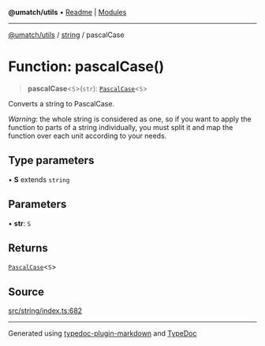 **@umatch/utils** • [Readme](../../index.md) \| [Modules](../../modules.md)

***

[@umatch/utils](../../modules.md) / [string](../index.md) / pascalCase

# Function: pascalCase()

> **pascalCase**\<`S`\>(`str`): [`PascalCase`](../type-aliases/PascalCase.md)\<`S`\>

Converts a string to PascalCase.

*Warning*: the whole string is considered as one, so if you want to
apply the function to parts of a string individually, you must
split it and map the function over each unit according to your needs.

## Type parameters

• **S** extends `string`

## Parameters

• **str**: `S`

## Returns

[`PascalCase`](../type-aliases/PascalCase.md)\<`S`\>

## Source

[src/string/index.ts:682](https://github.com/umatch-oficial/utils/blob/7369e19/src/string/index.ts#L682)

***

Generated using [typedoc-plugin-markdown](https://www.npmjs.com/package/typedoc-plugin-markdown) and [TypeDoc](https://typedoc.org/)
